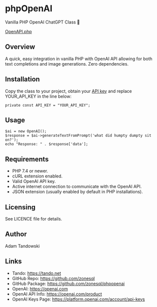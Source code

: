 # phpOpenAI

Vanilla PHP OpenAI ChatGPT Class 🚀

[OpenAPI.php](https://github.com/zonesql/phpopenai/blob/main/OpenAI.php)

## Overview

A quick, easy integration in vanilla PHP with OpenAI API allowing for both text completions and image generations. Zero dependencies. 

## Installation

Copy the class to your project, obtain your [API key](https://platform.openai.com/account/api-keys) and replace YOUR_API_KEY in the line below:

```
private const API_KEY = "YOUR_API_KEY";
```

## Usage


```
$ai = new OpenAI();
$response = $ai->generateTextFromPrompt('what did humpty dumpty sit on?');
echo "Response: " . $response['data'];
```

## Requirements

- PHP 7.4 or newer.
- cURL extension enabled.
- Valid OpenAI API key.
- Active internet connection to communicate with the OpenAI API.
- JSON extension (usually enabled by default in PHP installations).

## Licensing

See LICENCE file for details.

## Author

Adam Tandowski

## Links

- Tando: https://tando.net
- GitHub Repo: https://github.com/zonesql
- GitHub Package: https://github.com/zonesql/phpopenai
- OpenAI: https://openai.com
- OpenAI API Info: https://openai.com/product
- OpenAI Keys Page: https://platform.openai.com/account/api-keys
